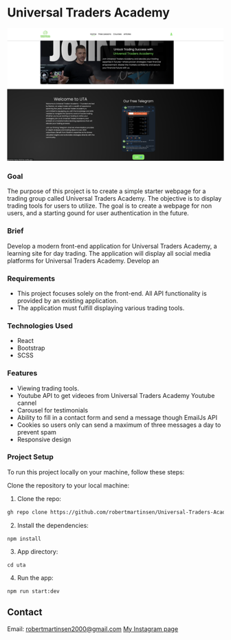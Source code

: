 # Universal Traders Academy

![Alt text](/readme.png)

### Goal

The purpose of this project is to create a simple starter webpage for a trading group called Universal Traders Academy. The objective is to display trading tools for users to utilize. The goal is to create a webpage for non users, and a starting gound for user authentication in the future.

### Brief

Develop a modern front-end application for Universal Traders Academy, a learning site for day trading. The application will display all social media platforms for Universal Traders Academy. Develop an 

### Requirements

- This project focuses solely on the front-end. All API functionality is provided by an existing application.
- The application must fulfill displaying various trading tools.

### Technologies Used

- React
- Bootstrap
- SCSS

### Features

- Viewing trading tools.
- Youtube API to get videoes from Universal Traders Academy Youtube cannel
- Carousel for testimonials
- Ability to fill in a contact form and send a message though EmailJs API
- Cookies so users only can send a maximum of three messages a day to prevent spam
- Responsive design

### Project Setup

To run this project locally on your machine, follow these steps:

Clone the repository to your local machine:

1. Clone the repo:

```bash
gh repo clone https://github.com/robertmartinsen/Universal-Traders-Academy
```

2. Install the dependencies:

```
npm install
```

3. App directory:

```
cd uta
```

4. Run the app:

```
npm run start:dev
```

## Contact

Email: robertmartinsen2000@gmail.com
[My Instagram page](www.instagram.com/robertmartinsen_)
